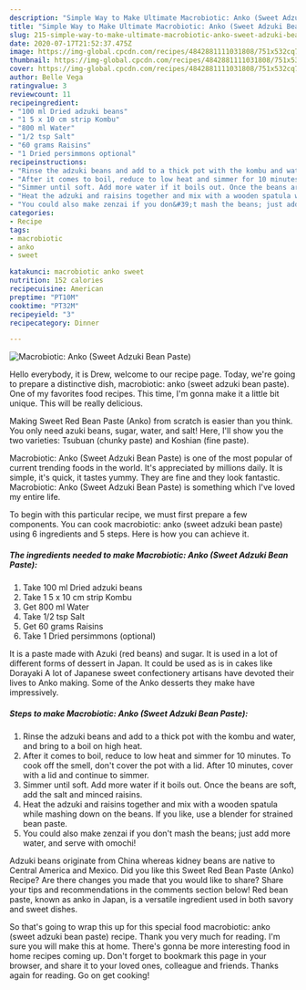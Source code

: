 ```yaml
---
description: "Simple Way to Make Ultimate Macrobiotic: Anko (Sweet Adzuki Bean Paste)"
title: "Simple Way to Make Ultimate Macrobiotic: Anko (Sweet Adzuki Bean Paste)"
slug: 215-simple-way-to-make-ultimate-macrobiotic-anko-sweet-adzuki-bean-paste
date: 2020-07-17T21:52:37.475Z
image: https://img-global.cpcdn.com/recipes/4842881111031808/751x532cq70/macrobiotic-anko-sweet-adzuki-bean-paste-recipe-main-photo.jpg
thumbnail: https://img-global.cpcdn.com/recipes/4842881111031808/751x532cq70/macrobiotic-anko-sweet-adzuki-bean-paste-recipe-main-photo.jpg
cover: https://img-global.cpcdn.com/recipes/4842881111031808/751x532cq70/macrobiotic-anko-sweet-adzuki-bean-paste-recipe-main-photo.jpg
author: Belle Vega
ratingvalue: 3
reviewcount: 11
recipeingredient:
- "100 ml Dried adzuki beans"
- "1 5 x 10 cm strip Kombu"
- "800 ml Water"
- "1/2 tsp Salt"
- "60 grams Raisins"
- "1 Dried persimmons optional"
recipeinstructions:
- "Rinse the adzuki beans and add to a thick pot with the kombu and water, and bring to a boil on high heat."
- "After it comes to boil, reduce to low heat and simmer for 10 minutes. To cook off the smell, don&#39;t cover the pot with a lid. After 10 minutes, cover with a lid and continue to simmer."
- "Simmer until soft. Add more water if it boils out. Once the beans are soft, add the salt and minced raisins."
- "Heat the adzuki and raisins together and mix with a wooden spatula while mashing down on the beans. If you like, use a blender for strained bean paste."
- "You could also make zenzai if you don&#39;t mash the beans; just add more water, and serve with omochi!"
categories:
- Recipe
tags:
- macrobiotic
- anko
- sweet

katakunci: macrobiotic anko sweet 
nutrition: 152 calories
recipecuisine: American
preptime: "PT10M"
cooktime: "PT32M"
recipeyield: "3"
recipecategory: Dinner

---
```



![Macrobiotic: Anko (Sweet Adzuki Bean Paste)](https://img-global.cpcdn.com/recipes/4842881111031808/751x532cq70/macrobiotic-anko-sweet-adzuki-bean-paste-recipe-main-photo.jpg)

Hello everybody, it is Drew, welcome to our recipe page. Today, we're going to prepare a distinctive dish, macrobiotic: anko (sweet adzuki bean paste). One of my favorites food recipes. This time, I'm gonna make it a little bit unique. This will be really delicious.

Making Sweet Red Bean Paste (Anko) from scratch is easier than you think. You only need azuki beans, sugar, water, and salt! Here, I&#39;ll show you the two varieties: Tsubuan (chunky paste) and Koshian (fine paste).

Macrobiotic: Anko (Sweet Adzuki Bean Paste) is one of the most popular of current trending foods in the world. It's appreciated by millions daily. It is simple, it's quick, it tastes yummy. They are fine and they look fantastic. Macrobiotic: Anko (Sweet Adzuki Bean Paste) is something which I've loved my entire life.


To begin with this particular recipe, we must first prepare a few components. You can cook macrobiotic: anko (sweet adzuki bean paste) using 6 ingredients and 5 steps. Here is how you can achieve it.

<!--inarticleads1-->

##### The ingredients needed to make Macrobiotic: Anko (Sweet Adzuki Bean Paste):

1. Take 100 ml Dried adzuki beans
1. Take 1 5 x 10 cm strip Kombu
1. Get 800 ml Water
1. Take 1/2 tsp Salt
1. Get 60 grams Raisins
1. Take 1 Dried persimmons (optional)


It is a paste made with Azuki (red beans) and sugar. It is used in a lot of different forms of dessert in Japan. It could be used as is in cakes like Dorayaki A lot of Japanese sweet confectionery artisans have devoted their lives to Anko making. Some of the Anko desserts they make have impressively. 

<!--inarticleads2-->

##### Steps to make Macrobiotic: Anko (Sweet Adzuki Bean Paste):

1. Rinse the adzuki beans and add to a thick pot with the kombu and water, and bring to a boil on high heat.
1. After it comes to boil, reduce to low heat and simmer for 10 minutes. To cook off the smell, don&#39;t cover the pot with a lid. After 10 minutes, cover with a lid and continue to simmer.
1. Simmer until soft. Add more water if it boils out. Once the beans are soft, add the salt and minced raisins.
1. Heat the adzuki and raisins together and mix with a wooden spatula while mashing down on the beans. If you like, use a blender for strained bean paste.
1. You could also make zenzai if you don&#39;t mash the beans; just add more water, and serve with omochi!


Adzuki beans originate from China whereas kidney beans are native to Central America and Mexico. Did you like this Sweet Red Bean Paste (Anko) Recipe? Are there changes you made that you would like to share? Share your tips and recommendations in the comments section below! Red bean paste, known as anko in Japan, is a versatile ingredient used in both savory and sweet dishes. 

So that's going to wrap this up for this special food macrobiotic: anko (sweet adzuki bean paste) recipe. Thank you very much for reading. I'm sure you will make this at home. There's gonna be more interesting food in home recipes coming up. Don't forget to bookmark this page in your browser, and share it to your loved ones, colleague and friends. Thanks again for reading. Go on get cooking!
